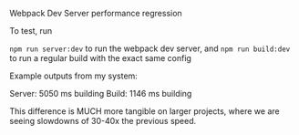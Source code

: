 Webpack Dev Server performance regression

To test, run

`npm run server:dev` to run the webpack dev server, and
`npm run build:dev` to run a regular build with the exact same config

Example outputs from my system:

Server: 5050 ms building
Build: 1146 ms building

This difference is MUCH more tangible on larger projects, where we are seeing slowdowns of 30-40x the previous speed.
